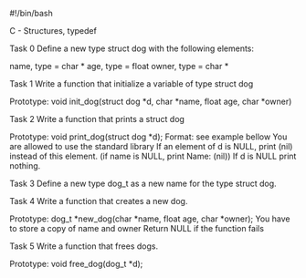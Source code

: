 #!/bin/bash

C - Structures, typedef

Task 0
Define a new type struct dog with the following elements:

name, type = char *
age, type = float
owner, type = char *


Task 1
Write a function that initialize a variable of type struct dog

Prototype: void init_dog(struct dog *d, char *name, float age, char *owner)


Task 2
Write a function that prints a struct dog

Prototype: void print_dog(struct dog *d);
Format: see example bellow
You are allowed to use the standard library
If an element of d is NULL, print (nil) instead of this element. (if name is NULL, print Name: (nil))
If d is NULL print nothing.


Task 3
Define a new type dog_t as a new name for the type struct dog.


Task 4
Write a function that creates a new dog.

Prototype: dog_t *new_dog(char *name, float age, char *owner);
You have to store a copy of name and owner
Return NULL if the function fails


Task 5
Write a function that frees dogs.

Prototype: void free_dog(dog_t *d);

